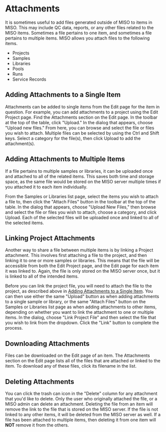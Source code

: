 # Attachments

It is sometimes useful to add files generated outside of MISO to items in MISO. This may include QC data, reports, or
any other files related to the MISO items. Sometimes a file pertains to one item, and sometimes a file pertains to
multiple items. MISO allows you attach files to the following items.

* Projects
* Samples
* Libraries
* Pools
* Runs
* Service Records



## Adding Attachments to a Single Item

Attachments can be added to single items from the Edit page for the item in question. For example, you can add
attachments to a project using the Edit Project page. Find the Attachments section on the Edit page. In the toolbar at
the top of the table, click "Upload." In the dialog that appears, choose "Upload new files." From here, you can browse
and select the file or files you wish to attach. Multiple files can be selected by using the Ctrl and Shift keys.
Select a category for the file(s), then click Upload to add the attachment(s).


## Adding Attachments to Multiple Items

If a file pertains to multiple samples or libraries, it can be uploaded once and attached to all of the related items.
This saves both time and storage space, as the same file would be stored on the MISO server multiple times if you
attached it to each item individually.

From the Samples or Libraries list page, select the items you wish to attach a file to, then click the "Attach Files"
button in the toolbar at the top of the table. In the dialog that appears, choose "Upload New Files," then browse and
select the file or files you wish to attach, choose a category, and click Upload. Each of the selected files will be
uploaded once and linked to all of the selected items.


## Linking Project Attachments

Another way to share a file between multiple items is by linking a Project attachment. This involves first attaching a
file to the project, and then linking it to one or more samples or libraries. This means that the file will be
accessible from both the Edit Project page, and the Edit page for each item it was linked to. Again, the file is only
stored on the MISO server once, but it is linked to all of the intended items.

Before you can link the project file, you will need to attach the file to the project, as described above in
[Adding Attachments to a Single Item](attachments#adding_attachments_to_a_single_item). You can then use either the
same "Upload" button as when adding attachments to a single sample or library, or the same "Attach Files" button on the
Samples or Libraries list page as when adding attachments to other items, depending on whether you want to link the
attachment to one or multiple items. In the dialog, choose "Link Project File" and then select the file that you wish
to link from the dropdown. Click the "Link" button to complete the process.


## Downloading Attachments

Files can be downloaded on the Edit page of an item. The Attachments section on the Edit page lists all of the files
that are attached or linked to the item. To download any of these files, click its filename in the list.


## Deleting Attachments

You can click the trash can icon in the "Delete" column for any attachment that you'd like to delete. Only the user who
originally attached the file, or a MISO admin can delete an attachment. Deleting the file from an item will remove the
link to the file that is stored on the MISO server. If the file is not linked to any other items, it will be deleted
from the MISO server as well. If a file has been attached to multiple items, then deleting it from one item will
**NOT** remove it from the others.
